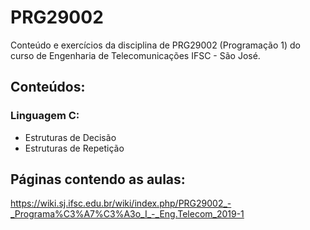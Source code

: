 # PRG29002
Conteúdo e exercícios da disciplina de PRG29002 (Programação 1) do curso de Engenharia de Telecomunicações IFSC - São José.

## Conteúdos:

### Linguagem C:
- Estruturas de Decisão
- Estruturas de Repetição


## Páginas contendo as aulas:
https://wiki.sj.ifsc.edu.br/wiki/index.php/PRG29002_-_Programa%C3%A7%C3%A3o_I_-_Eng.Telecom_2019-1

